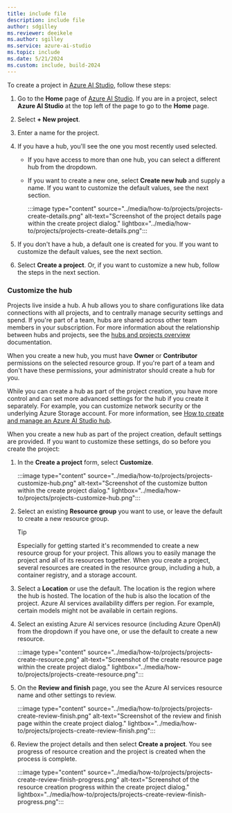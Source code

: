 ```yaml
---
title: include file
description: include file
author: sdgilley
ms.reviewer: deeikele
ms.author: sgilley
ms.service: azure-ai-studio
ms.topic: include
ms.date: 5/21/2024
ms.custom: include, build-2024
---
```


To create a project in [Azure AI Studio](https://ai.azure.com), follow these steps:

1. Go to the **Home** page of [Azure AI Studio](https://ai.azure.com). If you are in a project, select **Azure AI Studio** at the top left of the page to go to the **Home** page.
1. Select **+ New project**.
1. Enter a name for the project.
1. If you have a hub, you'll see the one you most recently used selected.  
    * If you have access to more than one hub, you can select a different hub from the dropdown.
    * If you want to create a new one, select **Create new hub** and supply a  name.  If you want to customize the default values, see the next section.

        :::image type="content" source="../media/how-to/projects/projects-create-details.png" alt-text="Screenshot of the project details page within the create project dialog." lightbox="../media/how-to/projects/projects-create-details.png":::

1. If you don't have a hub, a default one is created for you.  If you want to customize the default values, see the next section.

1. Select **Create a project**.  Or, if you want to customize a new hub, follow the steps in the next section.

### Customize the hub

Projects live inside a hub. A hub allows you to share configurations like data connections with all projects, and to centrally manage security settings and spend. If you're part of a team, hubs are shared across other team members in your subscription. For more information about the relationship between hubs and projects, see the [hubs and projects overview](../concepts/ai-resources.md) documentation.

When you create a new hub, you must have **Owner** or **Contributor** permissions on the selected resource group. If you're part of a team and don't have these permissions, your administrator should create a hub for you.

While you can create a hub as part of the project creation, you have more control and can set more advanced settings for the hub if you create it separately. For example, you can customize network security or the underlying Azure Storage account. For more information, see [How to create and manage an Azure AI Studio hub](../how-to/create-azure-ai-resource.md).

When you create a new hub as part of the project creation, default settings are provided. If you want to customize these settings, do so before you create the project:

1. In the **Create a project** form, select **Customize**.

    :::image type="content" source="../media/how-to/projects/projects-customize-hub.png" alt-text="Screenshot of the customize button within the create project dialog." lightbox="../media/how-to/projects/projects-customize-hub.png":::

1. Select an existing **Resource group** you want to use, or leave the default to create a new resource group.

    > [!TIP]
    > Especially for getting started it's recommended to create a new resource group for your project. This allows you to easily manage the project and all of its resources together. When you create a project, several resources are created in the resource group, including a hub, a container registry, and a storage account.

1. Select a **Location** or use the default. The location is the region where the hub is hosted. The location of the hub is also the location of the project. Azure AI services availability differs per region. For example, certain models might not be available in certain regions.
1. Select an existing Azure AI services resource (including Azure OpenAI) from the dropdown if you have one, or use the default to create a new resource.

    :::image type="content" source="../media/how-to/projects/projects-create-resource.png" alt-text="Screenshot of the create resource page within the create project dialog." lightbox="../media/how-to/projects/projects-create-resource.png":::

1. On the **Review and finish** page, you see the Azure AI services resource name and other settings to review.

    :::image type="content" source="../media/how-to/projects/projects-create-review-finish.png" alt-text="Screenshot of the review and finish page within the create project dialog." lightbox="../media/how-to/projects/projects-create-review-finish.png":::

1. Review the project details and then select **Create a project**. You see progress of resource creation and the project is created when the process is complete.

    :::image type="content" source="../media/how-to/projects/projects-create-review-finish-progress.png" alt-text="Screenshot of the resource creation progress within the create project dialog." lightbox="../media/how-to/projects/projects-create-review-finish-progress.png":::
